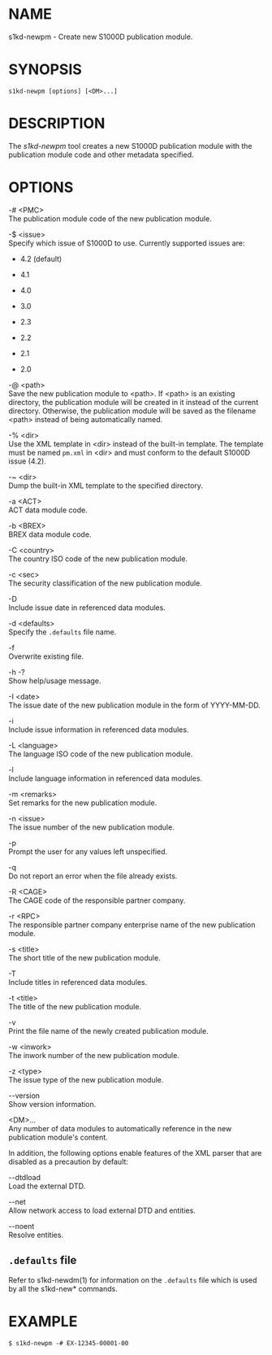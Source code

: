 NAME
====

s1kd-newpm - Create new S1000D publication module.

SYNOPSIS
========

    s1kd-newpm [options] [<DM>...]

DESCRIPTION
===========

The *s1kd-newpm* tool creates a new S1000D publication module with the
publication module code and other metadata specified.

OPTIONS
=======

-\# &lt;PMC&gt;  
The publication module code of the new publication module.

-$ &lt;issue&gt;  
Specify which issue of S1000D to use. Currently supported issues are:

-   4.2 (default)

-   4.1

-   4.0

-   3.0

-   2.3

-   2.2

-   2.1

-   2.0

-@ &lt;path&gt;  
Save the new publication module to &lt;path&gt;. If &lt;path&gt; is an
existing directory, the publication module will be created in it instead
of the current directory. Otherwise, the publication module will be
saved as the filename &lt;path&gt; instead of being automatically named.

-% &lt;dir&gt;  
Use the XML template in &lt;dir&gt; instead of the built-in template.
The template must be named `pm.xml` in &lt;dir&gt; and must conform to
the default S1000D issue (4.2).

-\~ &lt;dir&gt;  
Dump the built-in XML template to the specified directory.

-a &lt;ACT&gt;  
ACT data module code.

-b &lt;BREX&gt;  
BREX data module code.

-C &lt;country&gt;  
The country ISO code of the new publication module.

-c &lt;sec&gt;  
The security classification of the new publication module.

-D  
Include issue date in referenced data modules.

-d &lt;defaults&gt;  
Specify the `.defaults` file name.

-f  
Overwrite existing file.

-h -?  
Show help/usage message.

-I &lt;date&gt;  
The issue date of the new publication module in the form of YYYY-MM-DD.

-i  
Include issue information in referenced data modules.

-L &lt;language&gt;  
The language ISO code of the new publication module.

-l  
Include language information in referenced data modules.

-m &lt;remarks&gt;  
Set remarks for the new publication module.

-n &lt;issue&gt;  
The issue number of the new publication module.

-p  
Prompt the user for any values left unspecified.

-q  
Do not report an error when the file already exists.

-R &lt;CAGE&gt;  
The CAGE code of the responsible partner company.

-r &lt;RPC&gt;  
The responsible partner company enterprise name of the new publication
module.

-s &lt;title&gt;  
The short title of the new publication module.

-T  
Include titles in referenced data modules.

-t &lt;title&gt;  
The title of the new publication module.

-v  
Print the file name of the newly created publication module.

-w &lt;inwork&gt;  
The inwork number of the new publication module.

-z &lt;type&gt;  
The issue type of the new publication module.

--version  
Show version information.

&lt;DM&gt;...  
Any number of data modules to automatically reference in the new
publication module's content.

In addition, the following options enable features of the XML parser
that are disabled as a precaution by default:

--dtdload  
Load the external DTD.

--net  
Allow network access to load external DTD and entities.

--noent  
Resolve entities.

`.defaults` file
----------------

Refer to s1kd-newdm(1) for information on the `.defaults` file which is
used by all the s1kd-new\* commands.

EXAMPLE
=======

    $ s1kd-newpm -# EX-12345-00001-00
